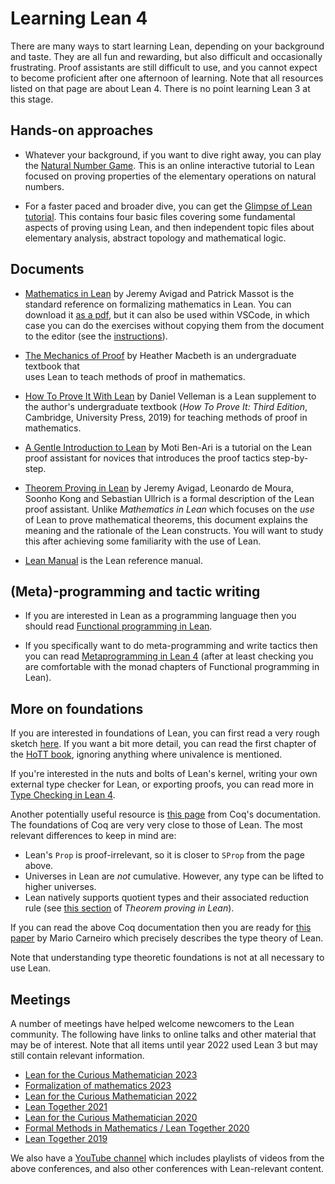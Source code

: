 # Learning Lean 4

There are many ways to start learning Lean, depending on your background and
taste. They are all fun and rewarding, but also difficult and
occasionally frustrating. Proof assistants are still difficult to use,
and you cannot expect to become proficient after one afternoon of
learning. Note that all resources listed on that page are about Lean 4. 
There is no point learning Lean 3 at this stage.

## Hands-on approaches

* Whatever your background, if you want to dive right away, you can play the
  [Natural Number Game](https://adam.math.hhu.de/#/g/hhu-adam/NNG4). 
  This is an online interactive tutorial to Lean
  focused on proving properties of the elementary operations on natural numbers.

* For a faster paced and broader dive, you can get the
  [Glimpse of Lean tutorial](https://github.com/PatrickMassot/GlimpseOfLean).
  This contains four basic files covering some fundamental aspects of proving
  using Lean, and then independent topic files about elementary analysis,
  abstract topology and mathematical logic.

## Documents

* [Mathematics in Lean](https://leanprover-community.github.io/mathematics_in_lean/) by Jeremy Avigad and 
  Patrick Massot is the standard
  reference on formalizing mathematics in Lean. You can download it 
  [as a pdf](https://leanprover-community.github.io/mathematics_in_lean/mathematics_in_lean.pdf),
  but it can also be used within VSCode, in which case  you can do the exercises without copying them from
  the document to the editor (see the
  [instructions](https://leanprover-community.github.io/mathematics_in_lean/C01_Introduction.html#getting-started)).

* [The Mechanics of Proof](https://hrmacbeth.github.io/math2001/) by Heather Macbeth is an undergraduate textbook that    
  uses Lean to teach methods of proof in mathematics.

* [How To Prove It With Lean](https://djvelleman.github.io/HTPIwL/) by Daniel Velleman is a Lean supplement to the
  author's undergraduate textbook (*How To Prove It: Third Edition*, Cambridge, University Press, 2019)  for teaching methods of proof in mathematics.

* [A Gentle Introduction to Lean](https://github.com/motib/gentle-lean) by Moti Ben-Ari is a tutorial on the Lean proof 
  assistant for novices that introduces the proof tactics step-by-step.

* [Theorem Proving in Lean](https://leanprover.github.io/theorem_proving_in_lean4/) by Jeremy Avigad, 
  Leonardo de Moura, Soonho Kong and Sebastian Ullrich is a formal description of the Lean proof assistant.
  Unlike *Mathematics in Lean* which focuses on the *use* of Lean to prove mathematical theorems, this document
  explains the meaning and the rationale of the Lean constructs. 
  You will want to study this after achieving some familiarity with the use of Lean. 
  
* [Lean Manual](https://leanprover.github.io/lean4/doc/) is the Lean reference manual.

## (Meta)-programming and tactic writing

* If you are interested in Lean as a programming language then you should read
  [Functional programming in Lean](https://leanprover.github.io/functional_programming_in_lean/).

* If you specifically want to do meta-programming and write tactics then you can read
  [Metaprogramming in Lean 4](https://github.com/arthurpaulino/lean4-metaprogramming-book)
  (after at least checking you are comfortable with the monad chapters of Functional programming in Lean).

## More on foundations

If you are interested in foundations of Lean, you can first read a
very rough sketch
[here](https://leanprover-community.github.io/lean-perfectoid-spaces/type_theory.html).
If you want a bit more detail, you can read the first chapter
of the [HoTT book](https://homotopytypetheory.org/book/), ignoring
anything where univalence is mentioned.

If you're interested in the nuts and bolts of Lean's kernel, writing your own external type checker for Lean, or exporting proofs, you can read more in [Type Checking in Lean 4](https://ammkrn.github.io/type_checking_in_lean4/).

Another potentially useful resource is
[this page](https://coq.github.io/doc/master/refman/language/cic.html)
from Coq's documentation. The foundations of Coq are very very close to
those of Lean. The most relevant differences to keep in mind are:
* Lean's `Prop` is proof-irrelevant, so it is closer to `SProp` from the
  page above.
* Universes in Lean are *not* cumulative. However, any type can be lifted
  to higher universes.
* Lean natively supports quotient types and their associated reduction
  rule (see [this
  section](https://leanprover.github.io/theorem_proving_in_lean4/axioms_and_computation.html#quotients)
  of *Theorem proving in Lean*).

If you can read the above Coq documentation then you are ready for
[this paper](https://github.com/digama0/lean-type-theory/releases) by
Mario Carneiro which precisely describes the type theory of Lean.

Note that understanding type theoretic foundations is not at all necessary
to use Lean.

## Meetings

A number of meetings have helped welcome newcomers to the Lean community.
The following have links to online talks and other material that may
be of interest. Note that all items until year 2022 used Lean 3 but may still contain relevant information.
* [Lean for the Curious Mathematician 2023](https://lftcm2023.github.io/tutorial/index.html)
* [Formalization of mathematics 2023](https://www.msri.org/summer_schools/1021)
* [Lean for the Curious Mathematician 2022](https://icerm.brown.edu/topical_workshops/tw-22-lean/)
* [Lean Together 2021](https://leanprover-community.github.io/lt2021/)
* [Lean for the Curious Mathematician 2020](https://leanprover-community.github.io/lftcm2020/)
* [Formal Methods in Mathematics / Lean Together 2020](https://www.andrew.cmu.edu/user/avigad/meetings/fomm2020/)
* [Lean Together 2019](https://lean-forward.github.io/lean-together/2019/)

We also have a [YouTube channel](https://www.youtube.com/channel/UCWe5B7Ikr0AI9727doEUxPg/playlists)
which includes playlists of videos from the above conferences, and also other conferences with Lean-relevant content.

